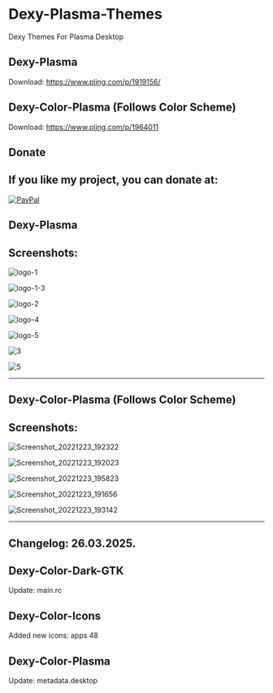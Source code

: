 # Dexy-Plasma-Themes

Dexy Themes For Plasma Desktop

Dexy-Plasma
-----------

Download: https://www.pling.com/p/1919156/

Dexy-Color-Plasma (Follows Color Scheme)
------------------------------------------

Download: https://www.pling.com/p/1964011


<html>
  <head>
    <meta charset="utf-8" />
  </head>
  <body>
    <h2>Donate</h2>
    <h2>If you like my project, you can donate at:</h2>
    <a href="https://www.paypal.com/paypalme/VesnaLazic">
    <img src="PayPal.png" alt="PayPal" />
    </a>
  </body>
</html>



Dexy-Plasma
-----------

Screenshots:
-------------

![logo-1](https://github.com/user-attachments/assets/065ccf6b-9fae-421f-bbed-d55ab1a824a6)

![logo-1-3](https://github.com/user-attachments/assets/7145f674-0cc5-46ba-9283-bb212704aca2)

![logo-2](https://github.com/user-attachments/assets/ca300869-183c-4c04-931d-021108cfb059)

![logo-4](https://github.com/user-attachments/assets/e406a575-ae2d-480a-ac52-495225cb1df3)

![logo-5](https://github.com/user-attachments/assets/7ddaf889-6849-4100-8664-49b930d5efe9)

![3](https://user-images.githubusercontent.com/45247573/195152653-59a47253-3cb7-45da-9370-a6db56353748.png)

![5](https://user-images.githubusercontent.com/45247573/195153860-b5fc4561-c575-48ce-b125-b696af247810.png)
______________________________________________________________________________________________________________


Dexy-Color-Plasma (Follows Color Scheme)
----------------------------------------

Screenshots:
-------------

![Screenshot_20221223_192322](https://user-images.githubusercontent.com/45247573/209803033-b66af263-f4eb-47a7-a4cf-edecb7821e63.jpg)

![Screenshot_20221223_192023](https://user-images.githubusercontent.com/45247573/209803076-abb07881-a35a-411e-8278-df65b3e7f119.jpg)

![Screenshot_20221223_195823](https://user-images.githubusercontent.com/45247573/209803103-98b8415e-54f9-449b-92e6-3726513b4069.jpg)

![Screenshot_20221223_191656](https://user-images.githubusercontent.com/45247573/209803882-ed7ee166-a0e7-4aa4-a952-790ea60b4fac.png)

![Screenshot_20221223_193142](https://user-images.githubusercontent.com/45247573/209803243-fc053caa-0fb8-4add-a7ec-0a368c2d40f6.jpg)

______________________________________________________________________________________________________________________________________


Changelog: 26.03.2025.
------------------------

Dexy-Color-Dark-GTK
--------------------

Update: main.rc

Dexy-Color-Icons
----------------

Added new icons: apps 48

Dexy-Color-Plasma
-----------------

Update: metadata.desktop

















